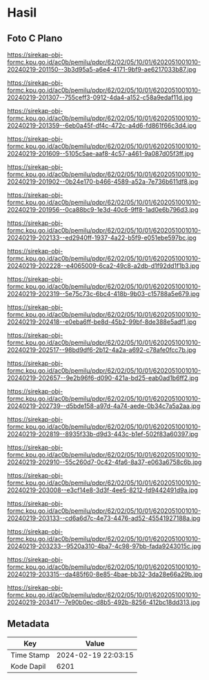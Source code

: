 # Hasil

## Foto C Plano

https://sirekap-obj-formc.kpu.go.id/ac0b/pemilu/pdpr/62/02/05/10/01/6202051001010-20240219-201150--3b3d95a5-a6e4-4171-9bf9-ae6217033b87.jpg

https://sirekap-obj-formc.kpu.go.id/ac0b/pemilu/pdpr/62/02/05/10/01/6202051001010-20240219-201307--755ceff3-0912-4da4-a152-c58a9edaf11d.jpg

https://sirekap-obj-formc.kpu.go.id/ac0b/pemilu/pdpr/62/02/05/10/01/6202051001010-20240219-201359--6eb0a45f-df4c-472c-a4d6-fd861f66c3d4.jpg

https://sirekap-obj-formc.kpu.go.id/ac0b/pemilu/pdpr/62/02/05/10/01/6202051001010-20240219-201609--5105c5ae-aaf8-4c57-a461-9a087d05f3ff.jpg

https://sirekap-obj-formc.kpu.go.id/ac0b/pemilu/pdpr/62/02/05/10/01/6202051001010-20240219-201902--0b24e170-b466-4589-a52a-7e736b611df8.jpg

https://sirekap-obj-formc.kpu.go.id/ac0b/pemilu/pdpr/62/02/05/10/01/6202051001010-20240219-201956--0ca88bc9-1e3d-40c6-9ff8-1ad0e6b796d3.jpg

https://sirekap-obj-formc.kpu.go.id/ac0b/pemilu/pdpr/62/02/05/10/01/6202051001010-20240219-202133--ed2940ff-1937-4a22-b5f9-e051ebe597bc.jpg

https://sirekap-obj-formc.kpu.go.id/ac0b/pemilu/pdpr/62/02/05/10/01/6202051001010-20240219-202228--e4065009-6ca2-49c8-a2db-d1f92dd1f1b3.jpg

https://sirekap-obj-formc.kpu.go.id/ac0b/pemilu/pdpr/62/02/05/10/01/6202051001010-20240219-202319--5e75c73c-6bc4-418b-9b03-c15788a5e679.jpg

https://sirekap-obj-formc.kpu.go.id/ac0b/pemilu/pdpr/62/02/05/10/01/6202051001010-20240219-202418--e0eba6ff-be8d-45b2-99bf-8de388e5adf1.jpg

https://sirekap-obj-formc.kpu.go.id/ac0b/pemilu/pdpr/62/02/05/10/01/6202051001010-20240219-202517--98bd9df6-2b12-4a2a-a692-c78afe0fcc7b.jpg

https://sirekap-obj-formc.kpu.go.id/ac0b/pemilu/pdpr/62/02/05/10/01/6202051001010-20240219-202657--9e2b96f6-d090-421a-bd25-eab0ad1b6ff2.jpg

https://sirekap-obj-formc.kpu.go.id/ac0b/pemilu/pdpr/62/02/05/10/01/6202051001010-20240219-202739--d5bde158-a97d-4a74-aede-0b34c7a5a2aa.jpg

https://sirekap-obj-formc.kpu.go.id/ac0b/pemilu/pdpr/62/02/05/10/01/6202051001010-20240219-202819--8935f33b-d9d3-443c-b1ef-502f83a60397.jpg

https://sirekap-obj-formc.kpu.go.id/ac0b/pemilu/pdpr/62/02/05/10/01/6202051001010-20240219-202910--55c260d7-0c42-4fa6-8a37-e063a6758c6b.jpg

https://sirekap-obj-formc.kpu.go.id/ac0b/pemilu/pdpr/62/02/05/10/01/6202051001010-20240219-203008--e3cf14e8-3d3f-4ee5-8212-fd9442491d9a.jpg

https://sirekap-obj-formc.kpu.go.id/ac0b/pemilu/pdpr/62/02/05/10/01/6202051001010-20240219-203133--cd6a6d7c-4e73-4476-ad52-45541927188a.jpg

https://sirekap-obj-formc.kpu.go.id/ac0b/pemilu/pdpr/62/02/05/10/01/6202051001010-20240219-203233--9520a310-4ba7-4c98-97bb-fada9243015c.jpg

https://sirekap-obj-formc.kpu.go.id/ac0b/pemilu/pdpr/62/02/05/10/01/6202051001010-20240219-203315--da485f60-8e85-4bae-bb32-3da28e66a29b.jpg

https://sirekap-obj-formc.kpu.go.id/ac0b/pemilu/pdpr/62/02/05/10/01/6202051001010-20240219-203417--7e90b0ec-d8b5-492b-8256-412bc18dd313.jpg


## Metadata

| Key        | Value               |
| ---------- | ------------------- |
| Time Stamp | 2024-02-19 22:03:15 |
| Kode Dapil | 6201                |



